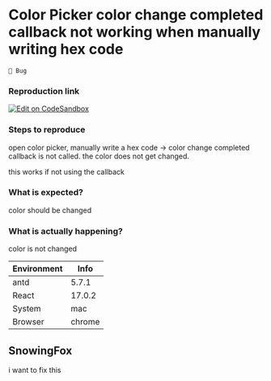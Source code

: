 # Color Picker color change completed callback not working when manually writing hex code

`🐛 Bug`

### Reproduction link

[![Edit on CodeSandbox](https://codesandbox.io/static/img/play-codesandbox.svg)](https://codesandbox.io/s/y9zkxh)

### Steps to reproduce

open color picker, manually write a hex code -> color change completed callback is not called. the color does not get changed.

this works if not using the callback

### What is expected?

color should be changed

### What is actually happening?

color is not changed

| Environment | Info   |
| ----------- | ------ |
| antd        | 5.7.1  |
| React       | 17.0.2 |
| System      | mac    |
| Browser     | chrome |

<!-- generated by ant-design-issue-helper. DO NOT REMOVE -->

## SnowingFox

i want to fix this
